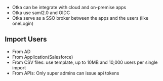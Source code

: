 - Otka can be integrate with cloud and on-premise apps
- Otka use saml2.0 and OIDC
- Otka serve as a SSO broker between the apps and the users (like oneLogin)


## Import Users

- From AD
- From Application(Salesforce)
- From CSV files: use template, up to 10MB and 10,000 users per single import
- From APIs: Only super admins can issue api tokens
